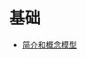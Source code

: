 # 基础

* [简介和概念模型](https://github.com/SuperBugs/USTC-database-zh-cn/tree/ff000c3fbcbee3c7f9d83834650dcf99dd4ef05c/summary/md/基础/简介和概念模型.md)

